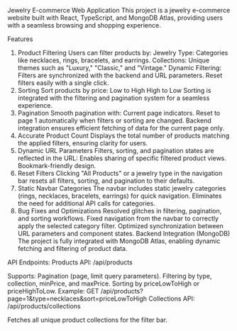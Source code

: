 Jewelry E-commerce Web Application
This project is a jewelry e-commerce website built with React, TypeScript, and MongoDB Atlas, providing users with a seamless browsing and shopping experience.

Features
1. Product Filtering
Users can filter products by:
Jewelry Type: Categories like necklaces, rings, bracelets, and earrings.
Collections: Unique themes such as "Luxury," "Classic," and "Vintage."
Dynamic Filtering:
Filters are synchronized with the backend and URL parameters.
Reset filters easily with a single click.
2. Sorting
Sort products by price:
Low to High
High to Low
Sorting is integrated with the filtering and pagination system for a seamless experience.
3. Pagination
Smooth pagination with:
Current page indicators.
Reset to page 1 automatically when filters or sorting are changed.
Backend integration ensures efficient fetching of data for the current page only.
4. Accurate Product Count
Displays the total number of products matching the applied filters, ensuring clarity for users.
5. Dynamic URL Parameters
Filters, sorting, and pagination states are reflected in the URL:
Enables sharing of specific filtered product views.
Bookmark-friendly design.
6. Reset Filters
Clicking "All Products" or a jewelry type in the navigation bar resets all filters, sorting, and pagination to their defaults.
7. Static Navbar Categories
The navbar includes static jewelry categories (rings, necklaces, bracelets, earrings) for quick navigation.
Eliminates the need for additional API calls for categories.
8. Bug Fixes and Optimizations
Resolved glitches in filtering, pagination, and sorting workflows.
Fixed navigation from the navbar to correctly apply the selected category filter.
Optimized synchronization between URL parameters and component states.
Backend Integration (MongoDB)
The project is fully integrated with MongoDB Atlas, enabling dynamic fetching and filtering of product data.

API Endpoints:
Products API: /api/products

Supports:
Pagination (page, limit query parameters).
Filtering by type, collection, minPrice, and maxPrice.
Sorting by priceLowToHigh or priceHighToLow.
Example: GET /api/products?page=1&type=necklaces&sort=priceLowToHigh
Collections API: /api/products/collections

Fetches all unique product collections for the filter bar.